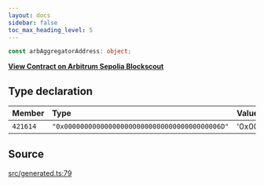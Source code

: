 ```yaml
---
layout: docs
sidebar: false
toc_max_heading_level: 5
---
```


```ts
const arbAggregatorAddress: object;
```

[__View Contract on Arbitrum Sepolia Blockscout__](https://sepolia-explorer.arbitrum.io/address/0x000000000000000000000000000000000000006d)

## Type declaration

| Member | Type | Value |
| :------ | :------ | :------ |
| `421614` | `"0x000000000000000000000000000000000000006D"` | '0x000000000000000000000000000000000000006D' |

## Source

[src/generated.ts:79](https://github.com/OffchainLabs/arbitrum-orbit-sdk/blob/cfcbd32d6879cf7817a33b24f062a0fd879ea257/src/generated.ts#L79)
